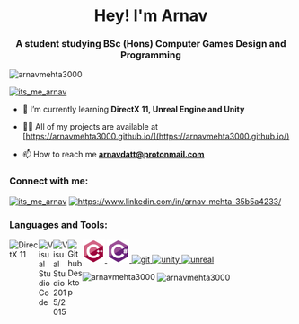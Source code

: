 <h1 align="center">Hey! I'm Arnav</h1>
<h3 align="center">A student studying BSc (Hons) Computer Games Design and Programming</h3>

<p align="left"> <img src="https://komarev.com/ghpvc/?username=arnavmehta3000&label=Profile%20views&color=0e75b6&style=plastic" alt="arnavmehta3000" /> </p>

<p align="left"> <a href="https://twitter.com/its_me_arnav" target="blank"><img src="https://img.shields.io/twitter/follow/its_me_arnav?logo=twitter&style=for-the-badge" alt="its_me_arnav" /></a> </p>

- 🌱 I’m currently learning **DirectX 11, Unreal Engine and Unity**

- 👨‍💻 All of my projects are available at [https://arnavmehta3000.github.io/](https://arnavmehta3000.github.io/)

- 📫 How to reach me **arnavdatt@protonmail.com**

<h3 align="left">Connect with me:</h3>
<p align="left">
<a href="https://twitter.com/its_me_arnav" target="blank"><img align="center" src="https://raw.githubusercontent.com/rahuldkjain/github-profile-readme-generator/master/src/images/icons/Social/twitter.svg" alt="its_me_arnav" height="30" width="40" /></a>
<a href="https://linkedin.com/in/https://www.linkedin.com/in/arnav-mehta-35b5a4233/" target="blank"><img align="center" src="https://raw.githubusercontent.com/rahuldkjain/github-profile-readme-generator/master/src/images/icons/Social/linked-in-alt.svg" alt="https://www.linkedin.com/in/arnav-mehta-35b5a4233/" height="30" width="40" /></a>
</p>

<h3 align="left">Languages and Tools:</h3>
<p align="left"> <a href="https://www.w3schools.com/cpp/" target="_blank" rel="noreferrer"> <img src="https://raw.githubusercontent.com/devicons/devicon/master/icons/cplusplus/cplusplus-original.svg" alt="cplusplus" width="40" height="40"/> </a> <a href="https://www.w3schools.com/cs/" target="_blank" rel="noreferrer"> <img src="https://raw.githubusercontent.com/devicons/devicon/master/icons/csharp/csharp-original.svg" alt="csharp" width="40" height="40"/> </a> <a href="https://git-scm.com/" target="_blank" rel="noreferrer"> <img src="https://www.vectorlogo.zone/logos/git-scm/git-scm-icon.svg" alt="git" width="40" height="40"/> </a> <a href="https://unity.com/" target="_blank" rel="noreferrer"> <img src="https://www.vectorlogo.zone/logos/unity3d/unity3d-icon.svg" alt="unity" width="40" height="40"/> </a> <a href="https://unrealengine.com/" target="_blank" rel="noreferrer"> <img src="https://raw.githubusercontent.com/kenangundogan/fontisto/036b7eca71aab1bef8e6a0518f7329f13ed62f6b/icons/svg/brand/unreal-engine.svg" alt="unreal" width="40" height="40"/> </a>
<img  align="left"  alt="DirectX 11"  width="52px"  src="https://logodix.com/logo/2187466.png"  />
<img  align="left"  alt="Visual Studio Code"  width="26px"  src="https://code.visualstudio.com/assets/images/code-stable.png"  />
<img  align="left"  alt="Visual Studio 2015/2015"  width="26px"  src="https://visualstudio.microsoft.com/wp-content/uploads/2019/06/BrandVisualStudioWin2019-3.svg"  />
<img  align="left"  alt="Github Desktop"  width="26px"  src="https://github.githubassets.com/images/modules/logos_page/GitHub-Mark.png"  /></a> </p>
</p>

<p><img align="left" src="https://github-readme-stats.vercel.app/api/top-langs?username=arnavmehta3000&show_icons=true&locale=en&layout=compact" alt="arnavmehta3000" /></p>

<p>&nbsp;<img align="center" src="https://github-readme-stats.vercel.app/api?username=arnavmehta3000&show_icons=true&locale=en" alt="arnavmehta3000" /></p>
